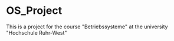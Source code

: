 # OS_Project
This is a project for the course "Betriebssysteme" at the university "Hochschule Ruhr-West"
